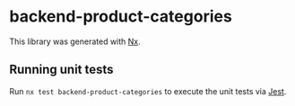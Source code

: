 # backend-product-categories

This library was generated with [Nx](https://nx.dev).

## Running unit tests

Run `nx test backend-product-categories` to execute the unit tests via [Jest](https://jestjs.io).

